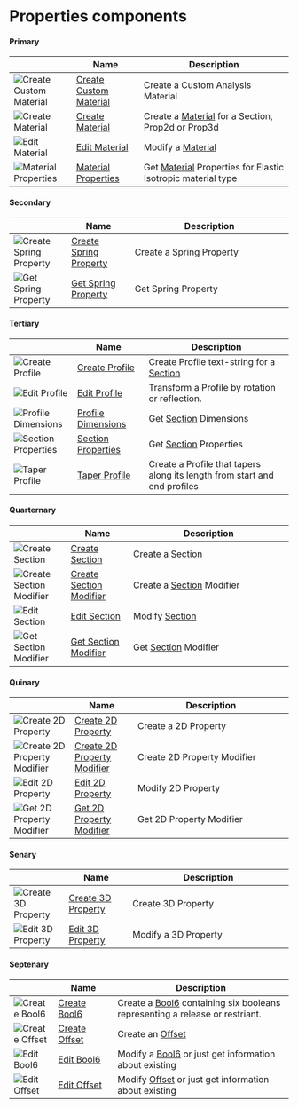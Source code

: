# Properties components
<!--- This file has been auto-generated, do not change it manually! Edit the generator here: https://github.com/arup-group/GSA-Grasshopper/tree/main/DocsGeneration --->

#### Primary

|<img width="20"/>   |<img width="200"/> Name |<img width="1000"/> Description |
| ----------- | ----------- | ----------- |
|![Create Custom Material](./images/CreateCustomMaterial.png) |[Create Custom Material](gsagh-create-custom-material-component.md) |Create a Custom Analysis Material |
|![Create Material](./images/CreateMaterial.png) |[Create Material](gsagh-create-material-component.md) |Create a [Material](gsagh-material-parameter.md) for a  Section, Prop2d or Prop3d |
|![Edit Material](./images/EditMaterial.png) |[Edit Material](gsagh-edit-material-component.md) |Modify a [Material](gsagh-material-parameter.md)  |
|![Material Properties](./images/MaterialProperties.png) |[Material Properties](gsagh-material-properties-component.md) |Get [Material](gsagh-material-parameter.md) Properties for Elastic Isotropic material type  |

#### Secondary

|<img width="20"/>   |<img width="200"/> Name |<img width="1000"/> Description |
| ----------- | ----------- | ----------- |
|![Create Spring Property](./images/CreateSpringProperty.png) |[Create Spring Property](gsagh-create-spring-property-component.md) |Create a Spring Property |
|![Get Spring Property](./images/GetSpringProperty.png) |[Get Spring Property](gsagh-get-spring-property-component.md) |Get Spring Property |

#### Tertiary

|<img width="20"/>   |<img width="200"/> Name |<img width="1000"/> Description |
| ----------- | ----------- | ----------- |
|![Create Profile](./images/CreateProfile.png) |[Create Profile](gsagh-create-profile-component.md) |Create Profile text-string for a [Section](gsagh-section-parameter.md)  |
|![Edit Profile](./images/EditProfile.png) |[Edit Profile](gsagh-edit-profile-component.md) |Transform a Profile by rotation or reflection. |
|![Profile Dimensions](./images/ProfileDimensions.png) |[Profile Dimensions](gsagh-profile-dimensions-component.md) |Get [Section](gsagh-section-parameter.md) Dimensions  |
|![Section Properties](./images/SectionProperties.png) |[Section Properties](gsagh-section-properties-component.md) |Get [Section](gsagh-section-parameter.md) Properties  |
|![Taper Profile](./images/TaperProfile.png) |[Taper Profile](gsagh-taper-profile-component.md) |Create a Profile that tapers along its length from start and end profiles |

#### Quarternary

|<img width="20"/>   |<img width="200"/> Name |<img width="1000"/> Description |
| ----------- | ----------- | ----------- |
|![Create Section](./images/CreateSection.png) |[Create Section](gsagh-create-section-component.md) |Create a [Section](gsagh-section-parameter.md)  |
|![Create Section Modifier](./images/CreateSectionModifier.png) |[Create Section Modifier](gsagh-create-section-modifier-component.md) |Create a [Section](gsagh-section-parameter.md) Modifier  |
|![Edit Section](./images/EditSection.png) |[Edit Section](gsagh-edit-section-component.md) |Modify [Section](gsagh-section-parameter.md)  |
|![Get Section Modifier](./images/GetSectionModifier.png) |[Get Section Modifier](gsagh-get-section-modifier-component.md) |Get [Section](gsagh-section-parameter.md) Modifier  |

#### Quinary

|<img width="20"/>   |<img width="200"/> Name |<img width="1000"/> Description |
| ----------- | ----------- | ----------- |
|![Create 2D Property](./images/Create2dProperty.png) |[Create 2D Property](gsagh-create-2d-property-component.md) |Create a 2D Property |
|![Create 2D Property Modifier](./images/Create2dPropertyModifier.png) |[Create 2D Property Modifier](gsagh-create-2d-property-modifier-component.md) |Create 2D Property Modifier |
|![Edit 2D Property](./images/Edit2dProperty.png) |[Edit 2D Property](gsagh-edit-2d-property-component.md) |Modify 2D Property |
|![Get 2D Property Modifier](./images/Get2dPropertyModifier.png) |[Get 2D Property Modifier](gsagh-get-2d-property-modifier-component.md) |Get 2D Property Modifier |

#### Senary

|<img width="20"/>   |<img width="200"/> Name |<img width="1000"/> Description |
| ----------- | ----------- | ----------- |
|![Create 3D Property](./images/Create3dProperty.png) |[Create 3D Property](gsagh-create-3d-property-component.md) |Create 3D Property |
|![Edit 3D Property](./images/Edit3dProperty.png) |[Edit 3D Property](gsagh-edit-3d-property-component.md) |Modify a 3D Property |

#### Septenary

|<img width="20"/>   |<img width="200"/> Name |<img width="1000"/> Description |
| ----------- | ----------- | ----------- |
|![Create Bool6](./images/CreateBool6.png) |[Create Bool6](gsagh-create-bool6-component.md) |Create a [Bool6](gsagh-bool6-parameter.md) containing six booleans representing a release or restriant.  |
|![Create Offset](./images/CreateOffset.png) |[Create Offset](gsagh-create-offset-component.md) |Create an [Offset](gsagh-offset-parameter.md)  |
|![Edit Bool6](./images/EditBool6.png) |[Edit Bool6](gsagh-edit-bool6-component.md) |Modify a [Bool6](gsagh-bool6-parameter.md) or just get information about existing  |
|![Edit Offset](./images/EditOffset.png) |[Edit Offset](gsagh-edit-offset-component.md) |Modify [Offset](gsagh-offset-parameter.md) or just get information about existing  |
